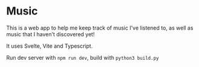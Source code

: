 # Music
This is a web app to help me keep track of music I've listened to, as well as music that I haven't discovered yet!

It uses Svelte, Vite and Typescript.

Run dev server with `npm run dev`, build with `python3 build.py`
